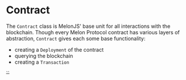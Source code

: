 # Contract

The `Contract` class is MelonJS' base unit for all interactions with the blockchain. Though every Melon Protocol contract has various layers of abstraction, `Contract` gives each some base functionality:

* creating a `Deployment` of the contract
* querying the blockchain
* creating a `Transaction`

~~\`\`~~



